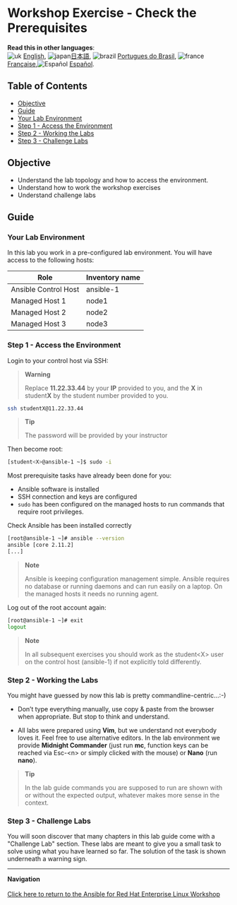 # Workshop Exercise - Check the Prerequisites

**Read this in other languages**:
<br>![uk](../../../images/uk.png) [English](README.md),  ![japan](../../../images/japan.png)[日本語](README.ja.md), ![brazil](../../../images/brazil.png) [Portugues do Brasil](README.pt-br.md), ![france](../../../images/fr.png) [Française](README.fr.md),![Español](../../../images/col.png) [Español](README.es.md).

## Table of Contents

* [Objective](#objective)
* [Guide](#guide)
* [Your Lab Environment](#your-lab-environment)
* [Step 1 - Access the Environment](#step-1---access-the-environment)
* [Step 2 - Working the Labs](#step-2---working-the-labs)
* [Step 3 - Challenge Labs](#step-3---challenge-labs)

## Objective

* Understand the lab topology and how to access the environment.
* Understand how to work the workshop exercises
* Understand challenge labs

## Guide

### Your Lab Environment

In this lab you work in a pre-configured lab environment. You will have access to the following hosts:

| Role                 | Inventory name |
| ---------------------| ---------------|
| Ansible Control Host | ansible-1      |
| Managed Host 1       | node1          |
| Managed Host 2       | node2          |
| Managed Host 3       | node3          |

### Step 1 - Access the Environment

Login to your control host via SSH:

> **Warning**
>
> Replace **11.22.33.44** by your **IP** provided to you, and the **X** in student**X** by the student number provided to you.

```bash
ssh studentX@11.22.33.44
```

> **Tip**
>
> The password will be provided by your instructor

Then become root:

```bash
[student<X>@ansible-1 ~]$ sudo -i
```

Most prerequisite tasks have already been done for you:

* Ansible software is installed
* SSH connection and keys are configured
* `sudo` has been configured on the managed hosts to run commands that require root privileges.

Check Ansible has been installed correctly

```bash
[root@ansible-1 ~]# ansible --version
ansible [core 2.11.2]
[...]
```

> **Note**
>
> Ansible is keeping configuration management simple. Ansible requires no database or running daemons and can run easily on a laptop. On the managed hosts it needs no running agent.

Log out of the root account again:

```bash
[root@ansible-1 ~]# exit
logout
```

> **Note**
>
> In all subsequent exercises you should work as the student\<X\> user on the control host (ansible-1) if not explicitly told differently.

### Step 2 - Working the Labs

You might have guessed by now this lab is pretty commandline-centric…​ :-)

* Don’t type everything manually, use copy & paste from the browser when appropriate. But stop to think and understand.

* All labs were prepared using **Vim**, but we understand not everybody loves it. Feel free to use alternative editors. In the lab environment we provide **Midnight Commander** (just run **mc**, function keys can be reached via Esc-\<n\> or simply clicked with the mouse) or **Nano** (run **nano**).

> **Tip**
>
> In the lab guide commands you are supposed to run are shown with or without the expected output, whatever makes more sense in the context.

### Step 3 - Challenge Labs

You will soon discover that many chapters in this lab guide come with a "Challenge Lab" section. These labs are meant to give you a small task to solve using what you have learned so far. The solution of the task is shown underneath a warning sign.

---
**Navigation**
<br><br>
[Click here to return to the Ansible for Red Hat Enterprise Linux Workshop](../README.md)
